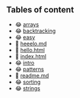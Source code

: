 ## Tables of content
- 😂 [arrays](./arrays)
- 😂 [backtracking](./backtracking)
- 😂 [easy](./easy)
- 🤣 [heeelo.md](./heeelo.md)
- 🤣 [hello.html](./hello.html)
- 🤣 [index.html](./index.html)
- 😂 [intro](./intro)
- 😂 [patterns](./patterns)
- 🤣 [readme.md](./readme.md)
- 😂 [sorting](./sorting)
- 😂 [strings](./strings)

